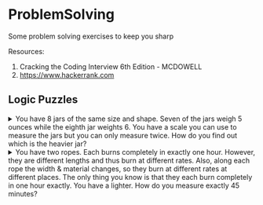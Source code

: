 # ProblemSolving
Some problem solving exercises to keep you sharp

Resources:
1) Cracking the Coding Interview 6th Edition - MCDOWELL 
2) https://www.hackerrank.com

## Logic Puzzles
<details>
	<summary> 
		You have 8 jars of the same size and shape. Seven of the jars weigh 5 ounces while the eighth jar weights 6. You have a scale you can use to measure the jars but you can only measure twice. How do you find out which is the heavier jar?
	</summary>

	1) Take 2 jars away.
	2) Weigh the 4 left. 2 on each side
	3) If it tilts, weigh the heavier 2 against each other and find the heavier jar.
	4) If it does not tilt, weigh the other 2 taken away in 1) and find the heavier jar.
	

</details>
<details>
	<summary> 
		You have two ropes. Each burns completely in exactly one hour. However, they are different lengths and thus burn at different rates. Also, along each rope the width & material changes, so they burn at different rates at different places. The only thing you know is that they each burn completely in one hour exactly.
		You have a lighter. How do you measure exactly 45 minutes?
	</summary>

	1) Light one rope from both ends. This will take 30 minutes to burn up.
	2) At the same time, light the other rope.
	3) When the first rope finishes burning, the other rope still has 30 minutes left to burn up. Light the other side of the second rope.

</details>